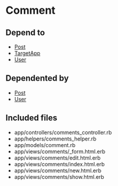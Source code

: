 # Comment

## Depend to

- [Post](Post.md)
- [TargetApp](TargetApp.md)
- [User](User.md)

## Dependented by

- [Post](Post.md)
- [User](User.md)

## Included files

- app/controllers/comments_controller.rb
- app/helpers/comments_helper.rb
- app/models/comment.rb
- app/views/comments/_form.html.erb
- app/views/comments/edit.html.erb
- app/views/comments/index.html.erb
- app/views/comments/new.html.erb
- app/views/comments/show.html.erb

